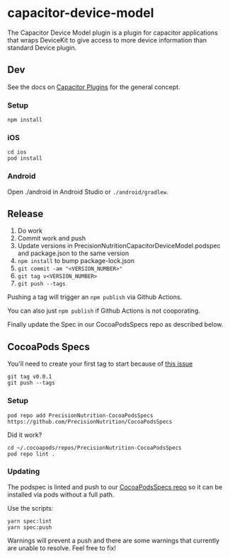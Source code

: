 # capacitor-device-model

The Capacitor Device Model plugin is a plugin for capacitor applications that wraps DeviceKit to give access to more device information than standard Device plugin.

## Dev

See the docs on [Capacitor Plugins](https://capacitor.ionicframework.com/docs/plugins) for the general concept.

### Setup

    npm install

### iOS

    cd ios 
    pod install

### Android

Open ./android in Android Studio or `./android/gradlew`.

## Release

1. Do work
2. Commit work and push
3. Update versions in PrecisionNutritionCapacitorDeviceModel.podspec and package.json to the same version
3. `npm install` to bump package-lock.json
4. `git commit -am "<VERSION_NUMBER>"`
5. `git tag v<VERSION_NUMBER>`
6. `git push --tags`

Pushing a tag will trigger an `npm publish` via Github Actions.

You can also just `npm publish` if Github Actions is not cooporating.

Finally update the Spec in our CocoaPodsSpecs repo as described below.

## CocoaPods Specs

You'll need to create your first tag to start because of [this issue](https://stackoverflow.com/questions/37038659/issue-when-creating-my-first-cocoapod)

    git tag v0.0.1
    git push --tags

### Setup

    pod repo add PrecisionNutrition-CocoaPodsSpecs https://github.com/PrecisionNutrition/CocoaPodsSpecs

Did it work?

    cd ~/.cocoapods/repos/PrecisionNutrition-CocoaPodsSpecs
    pod repo lint .

### Updating

The podspec is linted and push to our [CocoaPodsSpecs repo](https://github.com/PrecisionNutrition/CocoaPodsSpecs) so it can be installed via pods without a full path.

Use the scripts:

    yarn spec:lint
    yarn spec:push

Warnings will prevent a push and there are some warnings that currently are unable to resolve. Feel free to fix!
